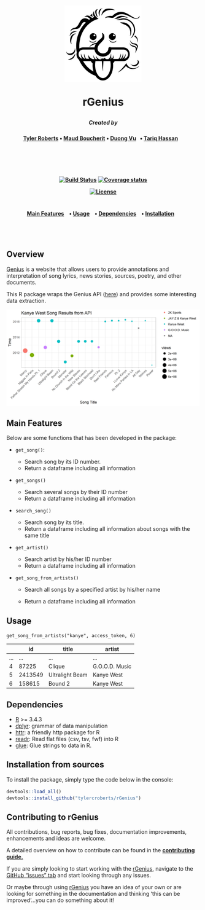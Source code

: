 <h1 align="center">
  <br>

![](img/genius.png)

rGenius
<br>
</h1>

<h5 align="center">
Created by</a></h5>

<h4 align="center">

[Tyler Roberts](https://github.com/tylercroberts/)  •  [Maud Boucherit](https://github.com/MaudBoucherit)  •  [Duong Vu](https://github.com/DuongVu39) &nbsp;&nbsp;•  [Tariq Hassan](https://github.com/TariqAHassan) &nbsp;&nbsp;&nbsp;

</a></h4>

<br>
<h4 align="center">

<br>
<h4 align="center">

[![Build Status](https://travis-ci.org/tylercroberts/rGenius.svg?branch=master)](https://travis-ci.org/tylercroberts/rGenius)
[![Coverage status](https://codecov.io/gh/tylercroberts/rGenius/branch/master/graph/badge.svg)](https://codecov.io/github/tylercroberts/rGenius?branch=master)

[![License](https://img.shields.io/badge/license-MIT-blue.svg)](https://opensource.org/licenses/MIT)

</a></h4>

<h1></h1>

<h4 align="center">
  <a href="#main-features">Main Features</a> &nbsp;&nbsp;&nbsp;•  <a href="#Usage">Usage</a> &nbsp;&nbsp;&nbsp;•  <a href="#Dependencies">Dependencies</a> &nbsp;&nbsp;&nbsp;•  <a href="#Installation">Installation</a> &nbsp;&nbsp;&nbsp;

</h4>
<h1></h1>

<br>

## Overview

[Genius](http://genius.com/) is a website that allows users to provide annotations and interpretation of song lyrics, news stories, sources, poetry, and other documents.

This R package wraps the Genius API ([here](https://genius.com/)) and provides some interesting data extraction.



![](img/kanye.png)



## Main Features

Below are some functions that has been developed in the package:

- `get_song()`: 

  - Search song by its ID number.
  - Return a dataframe including all information 

- `get_songs()`

  - Search several songs by their ID number
  - Return a dataframe including all information

- `search_song()`

  - Search song by its title.
  - Return a dataframe including all information about songs with the same title

- `get_artist()`

  - Search artist by his/her ID number
  - Return a dataframe including all information

- `get_song_from_artists()`

  - Search all songs by a specified artist by his/her name

  - Return a dataframe including all information


## Usage

```
get_song_from_artists("kanye", access_token, 6)
```

|      | id      | title                         | artist             |
| ---- | ------- | ----------------------------- | ------------------ |
| ...  | ...     | ...                           | ...                |
| 4    | 87225   | Clique                        | G.O.O.D. Music     |
| 5    | 2413549 | Ultralight Beam               | Kanye West         |
| 6    | 158615  | Bound 2                       | Kanye West         |


## Dependencies

- [R](https://cran.r-project.org/) >= 3.4.3
- [dplyr](https://dplyr.tidyverse.org/): grammar of data manipulation
- [httr](https://github.com/r-lib/httr): a friendly http package for R 
- [readr](https://github.com/tidyverse/readr): Read flat files (csv, tsv, fwf) into R
- [glue](https://github.com/tidyverse/glue): Glue strings to data in R. 



## Installation from sources

To install the package, simply type the code below in the console:

```R
devtools::load_all()
devtools::install_github("tylercroberts/rGenius")
```



## Contributing to rGenius 

All contributions, bug reports, bug fixes, documentation improvements, enhancements and ideas are welcome.

A detailed overview on how to contribute can be found in the [**contributing guide.**](https://github.com/tylercroberts/rGenius/blob/master/CONTRIBUTING.md)

If you are simply looking to start working with the [rGenius](https://github.com/tylercroberts/rGenius), navigate to the [GitHub “issues” tab](https://github.com/tylercroberts/rGenius/issues) and start looking through any issues.

Or maybe through using [rGenius](https://github.com/tylercroberts/rGenius) you have an idea of your own or are looking for something in the documentation and thinking ‘this can be improved’...you can do something about it!


